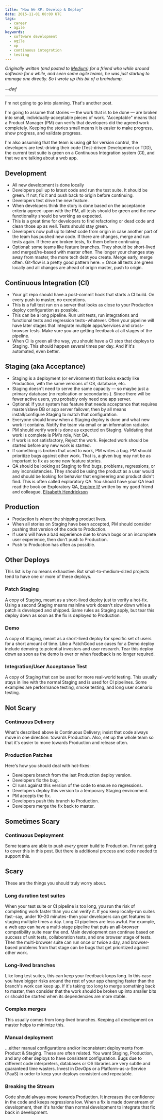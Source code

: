 ```yaml
---
title: "How We XP: Develop & Deploy"
date: 2015-11-01 00:00 UTC
tags:
  - career
  - agile
keywords:
  - software development
  - agile
  - xp
  - continuous integration
  - testing
---
```


[medium]: https://medium.com/@dwfrank/how-we-xp-develop-deploy-13faf089420b
[exploreit]: https://www.amazon.com/Explore-Increase-Confidence-Exploratory-Testing/dp/1937785025
[eh]: https://twitter.com/testobsessed

_Originally written (and posted to [Medium][medium]) for a friend who while around software for a while, and seen some agile teams, he was just starting to manage one directly. So I wrote up this bit of a braindump.
<br/><br/>--dwf_ 

---

I'm not going to go into planning. That's another post.

I'm going to assume that stories &mdash; the work that is to be done &mdash; are broken into small, individually-acceptable pieces of work. "Acceptable" means that a Product Manager (PM) can verify that developers did the agreed work completely. Keeping the stories small means it is easier to make progress, show progress, and validate progress.

I'm also assuming that the team is using git for version control, the developers are test-driving their code (Test-driven Development or TDD), the current test suite is green on a Continuous Integration system (CI), and that we are talking about a web app.

## Development

- All new development is done locally
- Developers pull up to latest code and run the test suite. It should be green. If not, fix it and push back to origin before continuing.
- Developers test drive the new feature.
- When developers think the story is done based on the acceptance criteria agreed-upon with the PM, all tests should be green and the new functionality should be working as expected.
- This is a great time for developers to find refactoring or dead code and clean those up as well. Tests should stay green.
- Developers now pull up to latest code from origin in case another part of the team has pushed new code. If there are changes, merge and run tests again. If there are broken tests, fix them before continuing.
- Optional: some teams like feature branches. They should be short-lived and merged/re-based with master often. The longer your changes stay away from master, the more tech debt you create. Merge early, merge often. Git-flow is a pretty good pattern here.
= Once all tests are green locally and all changes are ahead of origin master, push to origin.

## Continuous Integration (CI)

- Your git repo should have a post-commit hook that starts a CI build. On every push to master, no exceptions.
- This is a full test run on a server that looks as close to your Production deploy configuration as possible.
- This can be a long pipeline. Run unit tests, run integrations and functional tests and regression tests - whatever. Often your pipeline will have later stages that integrate multiple apps/services and cross-browser tests. Make sure you are getting feedback at all stages of the pipeline.
- When CI is green all the way, you should have a CI step that deploys to Staging. This should happen several times per day. And if it's automated, even better.

## Staging (aka Acceptance)

- Staging is a deployment (or environment) that looks exactly like Production, with the same versions of OS, database, etc.
- Staging doesn't need to serve the same capacity &mdash; so maybe just a primary database (no replication or secondaries ). Since there will be fewer active users, you probably only need one app server.
- Optional: If your system has feature that needs acceptance that requires master/slave DB or app server failover, then by all means install/configure Staging to match that configuration.
- Everyone should know when a Staging deploy is done and what new work it contains. Notify the team via email or an information radiator.
- PM should verify work is done as expected on Staging. Validating that work is complete is PM's role, Not QA.
- If work is not satisfactory, Reject the work. Rejected work should be started before any new work is started.
- If something is broken that used to work, PM writes a bug. PM should prioritize bugs against other work. That is, a given bug may not be as important to fix as some new feature stories.
- QA should be looking at Staging to find bugs, problems, regressions, or any inconsistencies. They should be using the product as a user would and should be looking for behavior that engineering and product didn't find. This is often called exploratory QA. You should have your QA lead read the book on Exploratory QA, [Explore It!][exploreit] written by my good friend and colleague, [Elisabeth Hendrickson][eh]

## Production

- Production is where the shipping product lives.
- When all stories on Staging have been accepted, PM should consider pushing that version of the code to Production.
- If users will have a bad experience due to known bugs or an incomplete user experience, then don't push to Production.
- Push to Production has often as possible.

## Other Deploys

This list is by no means exhaustive. But small-to-medium-sized projects tend to have one or more of these deploys.

### Patch Staging
A copy of Staging, meant as a short-lived deploy just to verify a hot-fix. Using a second Staging means mainline work doesn't slow down while a patch is developed and shipped. Same rules as Staging apply, but tear this deploy down as soon as the fix is deployed to Production.

### Demo
A copy of Staging, meant as a short-lived deploy for specific set of users for a short amount of time. Like a PatchGood use cases for a Demo deploy include demoing to potential investors and user research. Tear this deploy down as soon as the demo is over or when feedback is no longer required.

### Integration/User Acceptance Test
A copy of Staging that can be used for more real-world testing. This usually stays in line with the normal Staging and is used for CI pipelines. Some examples are performance testing, smoke testing, and long user scenario testing.

## Not Scary

### Continuous Delivery

What's described above is Continuous Delivery; insist that code always move in one direction: towards Production. Also, set up the whole team so that it's easier to move towards Production and release often.

### Production Patches

Here's how you should deal with hot-fixes:

- Developers branch from the last Production deploy version.
- Developers fix the bug.
- CI runs against this version of the code to ensure no regressions.
- Developers deploy this version to a temporary Staging environment.
- PM accepts the fix.
- Developers push this branch to Production.
- Developers merge the fix back to master.

## Sometimes Scary

### Continuous Deployment
 
Some teams are able to push _every_ green build to Production. I'm not going to cover this in this post. But there is additional process and code needed to support this.

## Scary

These are the things you should truly worry about.

### Long duration test suites
 
When your test suite or CI pipeline is too long, you run the risk of completing work faster than you can verify it. If you keep locally-run suites fast - say, under 10–20 minutes - then your developers can get features to staging multiple times a day. Long CI pipelines are less awful. For example, a web app can have a multi-stage pipeline that puts an all-browser compatibility suite near the end. Main development can continue based on success of unit tests, collaboration tests, and one browser stage of tests. Then the multi-browser suite can run once or twice a day, and browser-based problems from that stage can be bugs that get prioritized against other work.

### Long-lived branches

Like long test suites, this can keep your feedback loops long. In this case you have bigger risks around the rest of your app changing faster than the branch's work can keep up. If it's taking too long to merge something back to master, then consider that the work should be broken up into smaller bits or should be started when its dependencies are more stable.

### Complex merges

This usually comes from long-lived branches. Keeping all development on master helps to minimize this.

### Manual deployment 

...either manual configurations and/or inconsistent deployments from Product & Staging. These are often related. You want Staging, Production, and any other deploys to have consistent configuration. Bugs due to different code interpreters, databases or OS libraries are very subtle and guaranteed time wasters. Invest in DevOps or a Platform-as-a-Service (PaaS) in order to keep your deploys consistent and repeatable.

### Breaking the Stream
 
Code should always move towards Production. It increases the confidence in the code and keeps regressions low. When a fix is made downstream of development, then it's harder than normal development to integrate that fix back in development.
